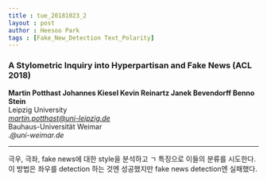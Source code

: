 ```yaml
---
title : tue_20181023_2
layout : post
author : Heesoo Park
tags : [Fake_New_Detection Text_Polarity]
---
```


<h3>A Stylometric Inquiry into Hyperpartisan and Fake News (ACL 2018)</h3>


<p>

<b>Martin Potthast Johannes Kiesel Kevin Reinartz Janek Bevendorff Benno Stein</b><br/>
Leipzig University<br/>
<em>martin.potthast@uni-leipzig.de</em><br/>
Bauhaus-Universität Weimar<br/>
<em><first>.<last>@uni-weimar.de</em><br/>





</p>

<hr />
<p>
극우, 극좌, fake news에 대한 style을 분석하고 ㄱ 특징으로 이들의 분류를 시도한다. 이 방법은 좌우를 detection 하는 것엔 성공했지만 fake news detection엔 실패했다.
</p>
